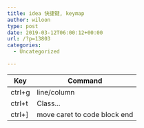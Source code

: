 ```yaml
---
title: idea 快捷键, keymap
author: wiloon
type: post
date: 2019-03-12T06:00:12+00:00
url: /?p=13803
categories:
  - Uncategorized

---
```

| Key    | Command      |
| ------ | ------------ |
| ctrl+g | line/column  |
| ctrl+t | Class... |
|ctrl+]  | move caret to code block end |
